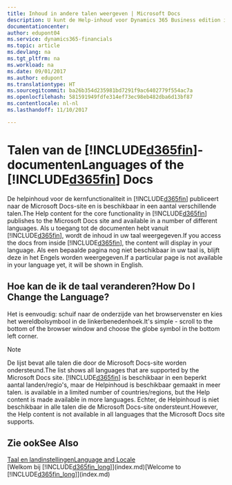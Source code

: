 ```yaml
---
title: Inhoud in andere talen weergeven | Microsoft Docs
description: U kunt de Help-inhoud voor Dynamics 365 Business edition in andere talen weergeven.
documentationcenter: 
author: edupont04
ms.service: dynamics365-financials
ms.topic: article
ms.devlang: na
ms.tgt_pltfrm: na
ms.workload: na
ms.date: 09/01/2017
ms.author: edupont
ms.translationtype: HT
ms.sourcegitcommit: ba26b354d235981bd7291f9ac6402779f554ac7a
ms.openlocfilehash: 581591949fdfe314ef73ec98eb482dba6d13bf87
ms.contentlocale: nl-nl
ms.lasthandoff: 11/10/2017

---
```

# <a name="languages-of-the-included365finincludesd365finmdmd-docs"></a><span data-ttu-id="d890b-103">Talen van de [!INCLUDE[d365fin](includes/d365fin_md.md)]-documenten</span><span class="sxs-lookup"><span data-stu-id="d890b-103">Languages of the [!INCLUDE[d365fin](includes/d365fin_md.md)] Docs</span></span>
<span data-ttu-id="d890b-104">De helpinhoud voor de kernfunctionaliteit in [!INCLUDE[d365fin](includes/d365fin_md.md)] publiceert naar de Microsoft Docs-site en is beschikbaar in een aantal verschillende talen.</span><span class="sxs-lookup"><span data-stu-id="d890b-104">The Help content for the core functionality in [!INCLUDE[d365fin](includes/d365fin_md.md)] publishes to the Microsoft Docs site and available in a number of different languages.</span></span> <span data-ttu-id="d890b-105">Als u toegang tot de documenten hebt vanuit [!INCLUDE[d365fin](includes/d365fin_md.md)], wordt de inhoud in uw taal weergegeven.</span><span class="sxs-lookup"><span data-stu-id="d890b-105">If you access the docs from inside [!INCLUDE[d365fin](includes/d365fin_md.md)], the content will display in your language.</span></span> <span data-ttu-id="d890b-106">Als een bepaalde pagina nog niet beschikbaar in uw taal is, blijft deze in het Engels worden weergegeven.</span><span class="sxs-lookup"><span data-stu-id="d890b-106">If a particular page is not available in your language yet, it will be shown in English.</span></span>

## <a name="how-do-i-change-the-language"></a><span data-ttu-id="d890b-107">Hoe kan de ik de taal veranderen?</span><span class="sxs-lookup"><span data-stu-id="d890b-107">How Do I Change the Language?</span></span>
<span data-ttu-id="d890b-108">Het is eenvoudig: schuif naar de onderzijde van het browservenster en kies het wereldbolsymbool in de linkerbenedenhoek.</span><span class="sxs-lookup"><span data-stu-id="d890b-108">It's simple - scroll to the bottom of the browser window and choose the globe symbol in the bottom left corner.</span></span>

> [!NOTE]  
> <span data-ttu-id="d890b-109">De lijst bevat alle talen die door de Microsoft Docs-site worden ondersteund.</span><span class="sxs-lookup"><span data-stu-id="d890b-109">The list shows all languages that are supported by the Microsoft Docs site.</span></span> [!INCLUDE[d365fin](includes/d365fin_md.md)]<span data-ttu-id="d890b-110"> is beschikbaar in een beperkt aantal landen/regio's, maar de Helpinhoud is beschikbaar gemaakt in meer talen.</span><span class="sxs-lookup"><span data-stu-id="d890b-110"> is available in a limited number of countries/regions, but the Help content is made available in more languages.</span></span> <span data-ttu-id="d890b-111">Echter, de Helpinhoud is niet beschikbaar in alle talen die de Microsoft Docs-site ondersteunt.</span><span class="sxs-lookup"><span data-stu-id="d890b-111">However, the Help content is not available in all languages that the Microsoft Docs site supports.</span></span>

## <a name="see-also"></a><span data-ttu-id="d890b-112">Zie ook</span><span class="sxs-lookup"><span data-stu-id="d890b-112">See Also</span></span>
[<span data-ttu-id="d890b-113">Taal en landinstellingen</span><span class="sxs-lookup"><span data-stu-id="d890b-113">Language and Locale</span></span>](about-locale-language.md)  
<span data-ttu-id="d890b-114">[Welkom bij [!INCLUDE[d365fin_long](includes/d365fin_long_md.md)]](index.md)</span><span class="sxs-lookup"><span data-stu-id="d890b-114">[Welcome to [!INCLUDE[d365fin_long](includes/d365fin_long_md.md)]](index.md)</span></span>  


